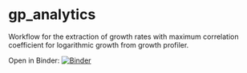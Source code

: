 # gp_analytics
Workflow for the extraction of growth rates with maximum correlation coefficient for logarithmic growth from growth profiler.

Open in Binder:
[![Binder](https://mybinder.org/badge_logo.svg)](https://mybinder.org/v2/gh/uliebal/gp_analytics/HEAD)
